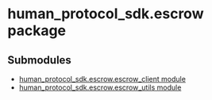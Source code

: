 # human_protocol_sdk.escrow package

## Submodules

* [human_protocol_sdk.escrow.escrow_client module](human_protocol_sdk.escrow.escrow_client.md)
* [human_protocol_sdk.escrow.escrow_utils module](human_protocol_sdk.escrow.escrow_utils.md)
